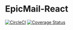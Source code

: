 # EpicMail-React

[![CircleCI](https://circleci.com/gh/tolumide-ng/EpicMail-React.svg?style=svg)](https://circleci.com/gh/tolumide-ng/EpicMail-React) [![Coverage Status](https://coveralls.io/repos/github/tolumide-ng/EpicMail-React/badge.svg?branch=develop)](https://coveralls.io/github/tolumide-ng/EpicMail-React?branch=develop)
